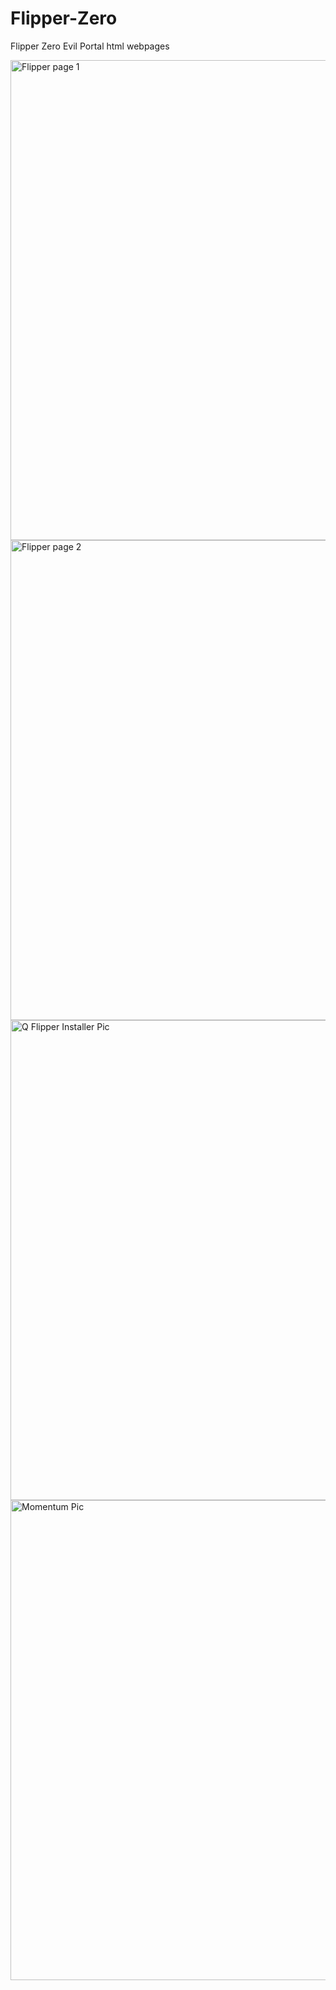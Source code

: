 # Flipper-Zero
Flipper Zero Evil Portal html webpages

<img width="1366" height="768" alt="Flipper page 1" src="https://github.com/user-attachments/assets/e0b126c0-dce5-4601-89f7-ae2334bae5f8" />

<img width="1366" height="768" alt="Flipper page 2" src="https://github.com/user-attachments/assets/4a2d75a4-f615-48aa-8ac3-d21402d5882e" />

<img width="1366" height="768" alt="Q Flipper Installer Pic" src="https://github.com/user-attachments/assets/2269243f-cd88-4cfb-a9d1-27d8e105001f" />

<img width="1366" height="768" alt="Momentum Pic" src="https://github.com/user-attachments/assets/6a6e9b05-de1f-4b78-90fd-ba8b6127515c" />
